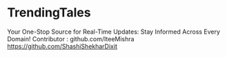 # TrendingTales
Your One-Stop Source for Real-Time Updates: Stay Informed Across Every Domain!
Contributor : 
github.com/IteeMishra
https://github.com/ShashiShekharDixit



